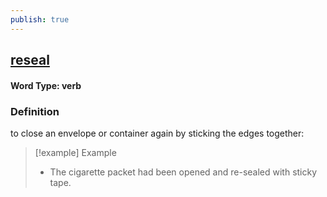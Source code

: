 ```yaml
---
publish: true
---
```

## [reseal](https://dictionary.cambridge.org/dictionary/english/reseal)

#### Word Type: verb
### Definition
to close an envelope or container again by sticking the edges together:

>[!example] Example
> - The cigarette packet had been opened and re-sealed with sticky tape.
